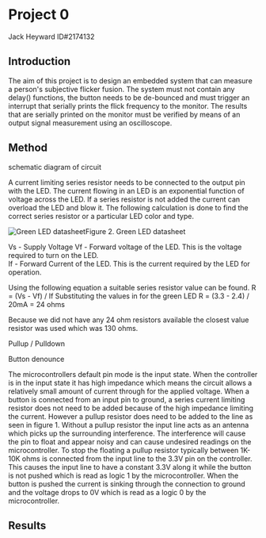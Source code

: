 # Project 0
Jack Heyward ID#2174132

## Introduction
The aim of this project is to design an embedded system that can measure a person's subjective flicker fusion. The system must not contain any delay() functions, the button needs to be de-bounced and  must trigger an interrupt that serially prints the flick frequency to the monitor. The results that are serially printed on the monitor must be verified by means of an output signal measurement using an oscilloscope.


## Method
schematic diagram of circuit




A current limiting series resistor needs to be connected to the output pin with the LED. The current flowing in an LED is an exponential function of voltage across the LED. If a series resistor is not added the current can overload the LED and blow it. The following calculation is done to find the correct series resistor or a particular LED color and type.


![Green LED datasheet ](https://user-images.githubusercontent.com/53545740/63909001-4dfe3300-ca75-11e9-9df3-d3eb50594236.JPG)Figure 2. Green LED datasheet


Vs - Supply Voltage
Vf - Forward voltage of the LED. This is the voltage required to turn on the LED.  
If - Forward Current of the LED. This is the current required by the LED for operation.

Using the following equation a suitable series resistor value can be found.
R = (Vs - Vf) / If
Substituting the values in for the green LED
R = (3.3 - 2.4) / 20mA = 24 ohms 

Because we did not have any 24 ohm resistors available the closest value resistor was used which was 130 ohms.



Pullup / Pulldown

Button denounce 


The microcontrollers default pin mode is the input state. When the controller is in the input state it has high impedance which means the circuit allows a relatively small amount of current through for the applied voltage. When a button is connected from an input pin to ground, a series current limiting resistor does not need to be added because of the high impedance limiting the current. However a pullup resistor does need to be added to the line as seen in figure 1. Without a pullup resistor the input line acts as an antenna which picks up the surrounding interference. The interference will cause the pin to float and appear noisy and can cause undesired readings on the microcontroller. To stop the floating a pullup resistor typically between 1K-10K ohms is connected from the input line to the 3.3V pin on the controller. This causes the input line to have a constant 3.3V along it while the button is not pushed which is read as logic 1 by the microcontroller. When the button is pushed the current is sinking through the connection to ground and the voltage drops to 0V which is read as a logic 0 by the microcontroller. 

## Results

<!--stackedit_data:
eyJoaXN0b3J5IjpbNzA2ODMwMTg3LDEzNjk5MDQwNiwtMzQ1ND
Y2MjU5XX0=
-->